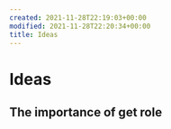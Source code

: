 ```yaml
---
created: 2021-11-28T22:19:03+00:00
modified: 2021-11-28T22:20:34+00:00
title: Ideas
---
```


# Ideas

## The importance of get role
